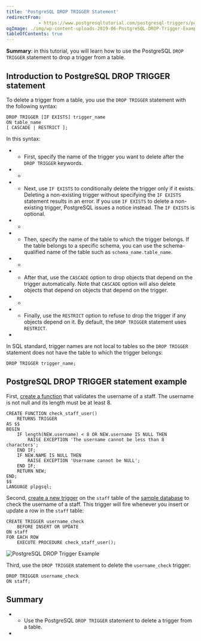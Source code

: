 ```yaml
---
title: 'PostgreSQL DROP TRIGGER Statement'
redirectFrom: 
            - https://www.postgresqltutorial.com/postgresql-triggers/postgresql-drop-trigger/
ogImage: ./img/wp-content-uploads-2019-06-PostgreSQL-DROP-Trigger-Example.png
tableOfContents: true
---
```


**Summary**: in this tutorial, you will learn how to use the PostgreSQL `DROP TRIGGER` statement to drop a trigger from a table.



## Introduction to PostgreSQL DROP TRIGGER statement



To delete a trigger from a table, you use the `DROP TRIGGER` statement with the following syntax:



```
DROP TRIGGER [IF EXISTS] trigger_name
ON table_name
[ CASCADE | RESTRICT ];
```



In this syntax:



- - First, specify the name of the trigger you want to delete after the `DROP TRIGGER` keywords.
- -
- - Next, use `IF EXISTS` to conditionally delete the trigger only if it exists. Deleting a non-existing trigger without specifying the `IF EXISTS` statement results in an error. If you use `IF EXISTS` to delete a non-existing trigger, PostgreSQL issues a notice instead. The `IF EXISTS` is optional.
- -
- - Then, specify the name of the table to which the trigger belongs. If the table belongs to a specific schema, you can use the schema-qualified name of the table such as `schema_name.table_name`.
- -
- - After that, use the `CASCADE` option to drop objects that depend on the trigger automatically. Note that `CASCADE` option will also delete objects that depend on objects that depend on the trigger.
- -
- - Finally, use the `RESTRICT` option to refuse to drop the trigger if any objects depend on it. By default, the `DROP TRIGGER` statement uses `RESTRICT`.
- 


In SQL standard, trigger names are not local to tables so the `DROP TRIGGER` statement does not have the table to which the trigger belongs:



```
DROP TRIGGER trigger_name;
```



## PostgreSQL DROP TRIGGER statement example



First, [create a function](https://www.postgresqltutorial.com/postgresql-plpgsql/postgresql-create-function/) that validates the username of a staff. The username is not null and its length must be at least 8.



```
CREATE FUNCTION check_staff_user()
    RETURNS TRIGGER
AS $$
BEGIN
    IF length(NEW.username) < 8 OR NEW.username IS NULL THEN
        RAISE EXCEPTION 'The username cannot be less than 8 characters';
    END IF;
    IF NEW.NAME IS NULL THEN
        RAISE EXCEPTION 'Username cannot be NULL';
    END IF;
    RETURN NEW;
END;
$$
LANGUAGE plpgsql;
```



Second, [create a new trigger](https://www.postgresqltutorial.com/postgresql-triggers/creating-first-trigger-postgresql/) on the `staff` table of the [sample database](https://www.postgresqltutorial.com/postgresql-getting-started/postgresql-sample-database/) to check the username of a staff. This trigger will fire whenever you insert or update a row in the `staff` table:



```
CREATE TRIGGER username_check
    BEFORE INSERT OR UPDATE
ON staff
FOR EACH ROW
    EXECUTE PROCEDURE check_staff_user();
```



![PostgreSQL DROP Trigger Example](./img/wp-content-uploads-2019-06-PostgreSQL-DROP-Trigger-Example.png)



Third, use the `DROP TRIGGER` statement to delete the `username_check` trigger:



```
DROP TRIGGER username_check
ON staff;
```



## Summary



- - Use the PostgreSQL `DROP TRIGGER` statement to delete a trigger from a table.
- 
